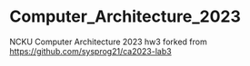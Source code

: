 # Computer_Architecture_2023

NCKU Computer Architecture 2023
hw3 forked from https://github.com/sysprog21/ca2023-lab3
